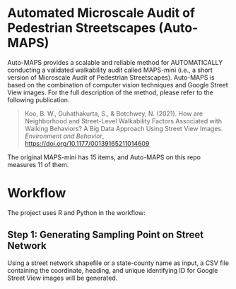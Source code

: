 # Automated Microscale Audit of Pedestrian Streetscapes (Auto-MAPS)

Auto-MAPS provides a scalable and reliable method for AUTOMATICALLY conducting a validated walkability audit called MAPS-mini (i.e., a short version of Microscale Audit of Pedestrian Streetscapes). Auto-MAPS is based on the combination of computer vision techniques and Google Street View images. For the full description of the method, please refer to the following publication.

> Koo, B. W., Guhathakurta, S., & Botchwey, N. (2021). How are Neighborhood and Street-Level Walkability Factors Associated with Walking Behaviors? A Big Data Approach Using Street View Images. *Environment and Behavior*, https://doi.org/10.1177/00139165211014609


The original MAPS-mini has 15 items, and Auto-MAPS on this repo measures 11 of them. 


# Workflow
The project uses R and Python in the workflow:

## Step 1: Generating Sampling Point on Street Network
Using a street network shapefile or a state-county name as input, a CSV file containing the coordinate, heading, and unique identifying ID for Google Street View images will be generated.

